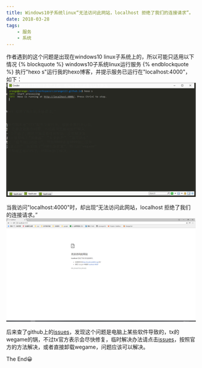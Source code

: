 ```yaml
---
title: Windows10子系统linux“无法访问此网站，localhost 拒绝了我们的连接请求”。
date: 2018-03-28
tags:
	- 服务
	- 系统
---
```

作者遇到的这个问题是出现在windows10 linux子系统上的，所以可能只适用以下情况
{% blockquote %}
windows10子系统linux运行服务
{% endblockquote %}
执行"hexo s"运行我的hexo博客，并提示服务已运行在"localhost:4000"，如下：
![](/images/cmder.png)

当我访问"localhost:4000"时，却出现“无法访问此网站，localhost 拒绝了我们的连接请求。”
![](/images/localhost.png)

后来查了github上的[issues](https://github.com/Microsoft/WSL/issues/1554#issuecomment-380699241)，发现这个问题是电脑上某些软件导致的，tx的wegame的锅，不过tx官方表示会尽快修复，临时解决办法请点击[issues](https://github.com/Microsoft/WSL/issues/1554#issuecomment-380699241)，按照官方的方法解决，或者直接卸载wegame，问题应该可以解决。

The End😀
